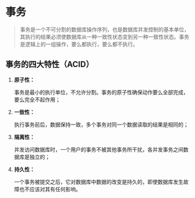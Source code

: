 # 事务

> 事务是一个不可分割的数据库操作序列，也是数据库并发控制的基本单位，其执行的结果必须使数据库从一种一致性状态变到另一种一致性状态。事务是逻辑上的一组操作，要么都执行，要么都不执行。

## 事务的四大特性（ACID）

1. **原子性：**

   事务是最小的执行单位，不允许分割。事务的原子性确保动作要么全部完成，要么完全不起作用；

2. **一致性：**

   执行事务前后，数据保持一致，多个事务对同一个数据读取的结果是相同的；

3. **隔离性：**

   并发访问数据库时，一个用户的事务不被其他事务所干扰，各并发事务之间数据库是独立的；

4. **持久性：**

   一个事务被提交之后，它对数据库中数据的改变是持久的，即使数据库发生故障也不应该对其有任何影响。
